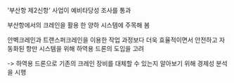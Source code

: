 '부산항 제2신항' 사업이 예비타당성 조사를 통과

부산항에서의 크레인을 활용 한 양하 시스템에 주목해 봄

안벽크레인과 트랜스퍼크레인을 이용한 작업 과정보다 더욱 효율적이면서 안전하고 자동화된 항만 시스템을 위해 하역용 드론의 도입을 고려

-> 하역용 드론으로 기존의 크레인 장비를 대체할 수 있는지 알아보기 위해 경제성 분석을 시행
